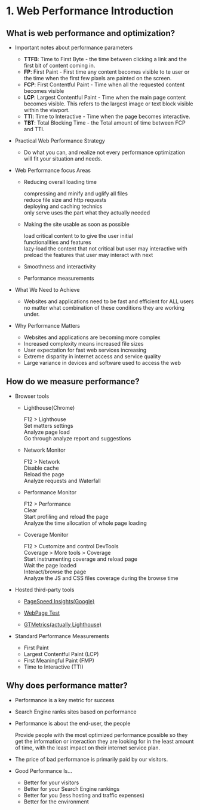 # 1. Web Performance Introduction

## What is web performance and optimization?

- Important notes about performance parameters
  - **TTFB**: Time to First Byte - the time between clicking a link and the first bit of content coming in.
  - **FP**: First Paint - First time any content becomes visible to te user or the time when the first few pixels are painted on the screen.
  - **FCP**: First Contentful Paint - Time when all the requested content becomes visible
  - **LCP**: Largest Contentful Paint - Time when the main page content becomes visible. This refers to the largest image or text block visible within the viwport.
  - **TTI**: Time to Interactive - Time when the page becomes interactive.
  - **TBT**: Total Blocking Time - the Total amount of time between FCP and TTI.

- Practical Web Performance Strategy
  - Do what you can, and realize not every performance optimization will fit your situation and needs.

- Web Performance focus Areas

  - Reducing overall loading time

    compressing and minify and uglify all files  
    reduce file size and http requests  
    deploying and caching technics  
    only serve uses the part what they actually needed

  - Making the site usable as soon as possible

    load critical content to to give the user initial  
    functionalities and features  
    lazy-load the content that not critical but user may interactive with  
    preload the features that user may interact with next

  - Smoothness and interactivity
  - Performance measurements

- What We Need to Achieve

  - Websites and applications need to be fast and efficient for ALL users no matter what combination of these conditions they are working under.

- Why Performance Matters

  - Websites and applications are becoming more complex
  - Increased complexity means increased file sizes
  - User expectation for fast web services increasing
  - Extreme disparity in internet access and service quality
  - Large variance in devices and software used to access the web

## How do we measure performance?

- Browser tools

  - Lighthouse(Chrome)

    F12 > Lighthouse  
    Set matters settings  
    Analyze page load  
    Go through analyze report and suggestions

  - Network Monitor

    F12 > Network  
    Disable cache  
    Reload the page  
    Analyze requests and Waterfall

  - Performance Monitor

    F12 > Performance  
    Clear  
    Start profiling and reload the page  
    Analyze the time allocation of whole page loading

  - Coverage Monitor

    F12 > Customize and control DevTools  
    Coverage > More tools > Coverage  
    Start instrumenting coverage and reload page  
    Wait the page loaded  
    Interact/browse the page  
    Analyze the JS and CSS files coverage during the browse time

- Hosted third-party tools

  - [PageSpeed Insights(Google)](https://developers.google.com/speed/pagespeed/insights/)

  - [WebPage Test](http://weboagetest.org/)

  - [GTMetrics(actually Lighthouse)](http://weboagetest.org/)

- Standard Performance Measurements

  - First Paint
  - Largest Contentful Paint (LCP)
  - First Meaningful Paint (FMP)
  - Time to Interactive (TTI)

## Why does performance matter?

- Performance is a key metric for success
- Search Engine ranks sites based on performance
- Performance is about the end-user, the people

  Provide people with the most optimized performance possible so they get the information or interaction they are looking for in the least amount of time, with the least impact on their internet service plan.

- The price of bad performance is primarily paid by our visitors.
- Good Performance Is...

  - Better for your visitors
  - Better for your Search Engine rankings
  - Better for you (less hosting and traffic expenses)
  - Better for the environment
